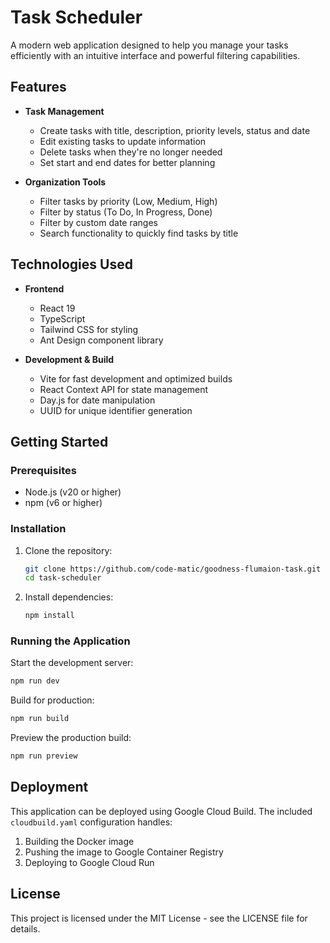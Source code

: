 # Task Scheduler

A modern web application designed to help you manage your tasks efficiently with an intuitive interface and powerful filtering capabilities.

## Features

- **Task Management**
  - Create tasks with title, description, priority levels, status and date
  - Edit existing tasks to update information
  - Delete tasks when they're no longer needed
  - Set start and end dates for better planning

- **Organization Tools**
  - Filter tasks by priority (Low, Medium, High)
  - Filter by status (To Do, In Progress, Done)
  - Filter by custom date ranges
  - Search functionality to quickly find tasks by title

## Technologies Used

- **Frontend**
  - React 19
  - TypeScript
  - Tailwind CSS for styling
  - Ant Design component library

- **Development & Build**
  - Vite for fast development and optimized builds
  - React Context API for state management
  - Day.js for date manipulation
  - UUID for unique identifier generation

## Getting Started

### Prerequisites

- Node.js (v20 or higher)
- npm (v6 or higher)

### Installation

1. Clone the repository:
   ```sh
   git clone https://github.com/code-matic/goodness-flumaion-task.git
   cd task-scheduler
   ```

2. Install dependencies:
   ```sh
   npm install
   ```

### Running the Application

Start the development server:
```sh
npm run dev
```

Build for production:
```sh
npm run build
```

Preview the production build:
```sh
npm run preview
```

## Deployment

This application can be deployed using Google Cloud Build. The included `cloudbuild.yaml` configuration handles:

1. Building the Docker image
2. Pushing the image to Google Container Registry
3. Deploying to Google Cloud Run

## License

This project is licensed under the MIT License - see the LICENSE file for details.
